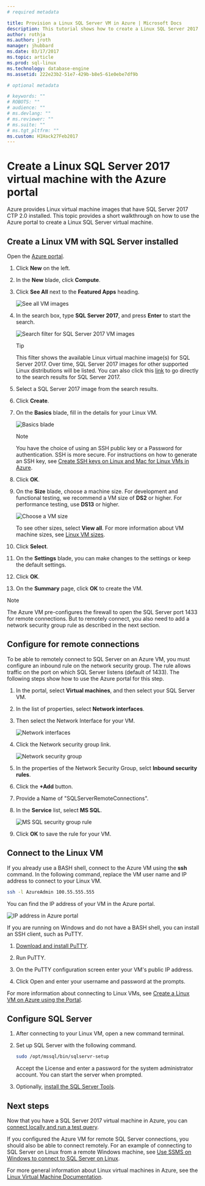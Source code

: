 ```yaml
---
# required metadata

title: Provision a Linux SQL Server VM in Azure | Microsoft Docs
description: This tutorial shows how to create a Linux SQL Server 2017 virtual machine in Azure.
author: rothja 
ms.author: jroth 
manager: jhubbard
ms.date: 03/17/2017
ms.topic: article
ms.prod: sql-linux
ms.technology: database-engine
ms.assetid: 222e23b2-51e7-429b-b8e5-61e0ebe7df9b

# optional metadata

# keywords: ""
# ROBOTS: ""
# audience: ""
# ms.devlang: ""
# ms.reviewer: ""
# ms.suite: ""
# ms.tgt_pltfrm: ""
ms.custom: H1Hack27Feb2017
---
```

# Create a Linux SQL Server 2017 virtual machine with the Azure portal
Azure provides Linux virtual machine images that have SQL Server 2017 CTP 2.0 installed. This topic provides a short walkthrough on how to use the Azure portal to create a Linux SQL Server virtual machine. 

## Create a Linux VM with SQL Server installed

Open the [Azure portal](https://portal.azure.com/).

1. Click **New** on the left.

2. In the **New** blade, click **Compute**.

3. Click **See All** next to the **Featured Apps** heading.

   ![See all VM images](./media/sql-server-linux-azure-virtual-machine/azure-compute-blade.png)

4. In the search box, type **SQL Server 2017**, and press **Enter** to start the search.

    ![Search filter for SQL Server 2017 VM images](./media/sql-server-linux-azure-virtual-machine/searchfilter.png)

    > [!TIP]
    > This filter shows the available Linux virtual machine image(s) for SQL Server 2017. Over time, SQL Server 2017 images for other supported Linux distributions will be listed. You can also click this [link](https://ms.portal.azure.com/#blade/Microsoft_Azure_Marketplace/GalleryFeaturedMenuItemBlade/selectedMenuItemId/home/searchQuery/sql%20server%202017) to go directly to the search results for SQL Server 2017. 

5. Select a SQL Server 2017 image from the search results.

5. Click **Create**.

6. On the **Basics** blade, fill in the details for your Linux VM. 

    ![Basics blade](./media/sql-server-linux-azure-virtual-machine/basics.png)

    > [!Note]
    > You have the choice of using an SSH public key or a Password for authentication. SSH is more secure. For instructions on how to generate an SSH key, see [Create SSH keys on Linux and Mac for Linux VMs in Azure](https://docs.microsoft.com/azure/virtual-machines/virtual-machines-linux-mac-create-ssh-keys). 

7. Click **OK**.

8. On the **Size** blade, choose a machine size. For development and functional testing, we recommend a VM size of **DS2** or higher. For performance testing, use **DS13** or higher.

    ![Choose a VM size](./media/sql-server-linux-azure-virtual-machine/vmsizes.png)

    To see other sizes, select **View all**. For more information about VM machine sizes, see [Linux VM sizes](https://docs.microsoft.com/azure/virtual-machines/virtual-machines-linux-sizes).

9. Click **Select**.

10. On the **Settings** blade, you can make changes to the settings or keep the default settings.

11. Click **OK**.

12. On the **Summary** page, click **OK** to create the VM.

> [!NOTE]
> The Azure VM pre-configures the firewall to open the SQL Server port 1433 for remote connections. But to remotely connect, you also need to add a network security group rule as described in the next section.

## <a id="remote"></a> Configure for remote connections

To be able to remotely connect to SQL Server on an Azure VM, you must configure an inbound rule on the network security group. The rule allows traffic on the port on which SQL Server listens (default of 1433). The following steps show how to use the Azure portal for this step. 

1. In the portal, select **Virtual machines**, and then select your SQL Server VM.

2. In the list of properties, select **Network interfaces**.

3. Then select the Network Interface for your VM.

    ![Network interfaces](./media/sql-server-linux-azure-virtual-machine/networkinterfaces.png)

4. Click the Network security group link.

    ![Network security group](./media/sql-server-linux-azure-virtual-machine/networksecuritygroup.png)

5. In the properties of the Network Security Group, selct **Inbound security rules**.

6. Click the **+Add** button.

7. Provide a Name of "SQLServerRemoteConnections".

8. In the **Service** list, select **MS SQL**.

    ![MS SQL security group rule](./media/sql-server-linux-azure-virtual-machine/sqlnsgrule.png)

11. Click **OK** to save the rule for your VM.

## <a id="connect"></a> Connect to the Linux VM

If you already use a BASH shell, connect to the Azure VM using the **ssh** command. In the following command, replace the VM user name and IP address to connect to your Linux VM.  

```bash
ssh -l AzureAdmin 100.55.555.555
```
You can find the IP address of your VM in the Azure portal. 

![IP address in Azure portal](./media/sql-server-linux-azure-virtual-machine/vmproperties.png)

If you are running on Windows and do not have a BASH shell, you can install an SSH client, such as PuTTY.

1. [Download and install PuTTY](http://www.chiark.greenend.org.uk/~sgtatham/putty/download.html).

2. Run PuTTY.

3. On the PuTTY configuration screen enter your VM's public IP address.

4. Click Open and enter your username and password at the prompts.

For more information about connecting to Linux VMs, see [Create a Linux VM on Azure using the Portal](https://docs.microsoft.com/azure/virtual-machines/virtual-machines-linux-quick-create-portal#ssh-to-the-vm).

## Configure SQL Server

1. After connecting to your Linux VM, open a new command terminal.

2. Set up SQL Server with the following command.

   ```bash
   sudo /opt/mssql/bin/sqlservr-setup 
   ```
   
   Accept the License and enter a password for the system administrator account. You can start the server when prompted.

3. Optionally, [install the SQL Server Tools](sql-server-linux-setup-tools.md).

## Next steps
Now that you have a SQL Server 2017 virtual machine in Azure, you can [connect locally and run a test query](sql-server-linux-connect-and-query-sqlcmd.md).

If you configured the Azure VM for remote SQL Server connections, you should also be able to connect remotely. For an example of connecting to SQL Server on Linux from a remote Windows machine, see [Use SSMS on Windows to connect to SQL Server on Linux](sql-server-linux-develop-use-ssms.md).

For more general information about Linux virtual machines in Azure, see the [Linux Virtual Machine Documentation](https://docs.microsoft.com/en-us/azure/virtual-machines/linux/).

